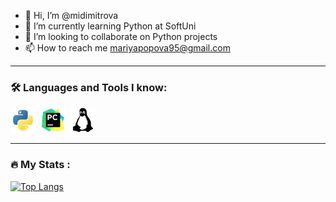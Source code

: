 - 👋 Hi, I’m @midimitrova
- 🌱 I’m currently learning Python at SoftUni
- 💞️ I’m looking to collaborate on Python projects
- 📫 How to reach me mariyapopova95@gmail.com


---

### :hammer_and_wrench: Languages and Tools I know:
<img src="https://github.com/devicons/devicon/blob/v2.14.0/icons/python/python-original.svg" title="Java" alt="Java" width="40" height="40"/>&nbsp;
<img src="https://github.com/devicons/devicon/blob/v2.14.0/icons/pycharm/pycharm-original.svg" title="Java" alt="Java" width="40" height="40"/>&nbsp;
<img src="https://github.com/devicons/devicon/blob/master/icons/linux/linux-plain.svg" title="Java" alt="Java" width="40" height="40"/>&nbsp;

---

### :fire: My Stats :

[![Top Langs](https://github-readme-stats.vercel.app/api/top-langs/?username=midimitrova&layout=compact&theme=vision-friendly-dark)](https://github.com/anuraghazra/github-readme-stats)
